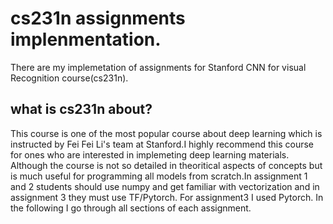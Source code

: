 # cs231n assignments implenmentation.
There are my implemetation of assignments for Stanford CNN for visual Recognition course(cs231n). 
## what is cs231n about?
This course is one of the most popular course about deep learning which is instructed by Fei Fei Li's team at Stanford.I highly recommend this course for ones who are interested in implemeting deep learning materials. Although the course is not so detailed in theoritical aspects of concepts but is much useful for programming all models from scratch.In assignment 1 and 2 students should use numpy and get familiar with vectorization and in assignment 3 they must use TF/Pytorch. For assignment3 I used Pytorch. In the following I go through all sections of each assignment.  
